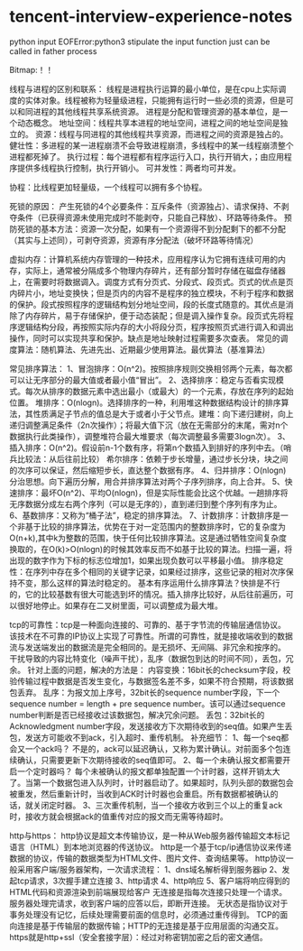 # tencent-interview-experience-notes

python input EOFError:python3 stipulate the input function just can be called in father process

Bitmap:！！

线程与进程的区别和联系：
线程是进程执行运算的最小单位，是在cpu上实际调度的实体对象。线程被称为轻量级进程，只能拥有运行时一些必须的资源，但是可以和同进程的其他线程共享系统资源。
进程是分配和管理资源的基本单位，是一个动态概念。
地址空间：线程共享本进程的地址空间，进程之间的地址空间是独立的。
资源：线程与同进程的其他线程共享资源，而进程之间的资源是独占的。
健壮性：多进程的某一进程崩溃不会导致进程崩溃，多线程中的某一线程崩溃整个进程都死掉了。
执行过程：每个进程都有程序运行入口，执行开销大，；由应用程序提供多线程执行控制，执行开销小。
可并发性：两者均可并发。

协程：比线程更加轻量级，一个线程可以拥有多个协程。

死锁的原因：
产生死锁的4个必要条件：互斥条件（资源独占）、请求保持、不剥夺条件（已获得资源未使用完成时不能剥夺，只能自己释放）、环路等待条件。
预防死锁的基本方法：资源一次分配，如果有一个资源得不到分配剩下的都不分配（其实与上述同），可剥夺资源，资源有序分配法（破坏环路等待情况）

虚拟内存：计算机系统内存管理的一种技术，应用程序认为它拥有连续可用的内存，实际上，通常被分隔成多个物理内存碎片，还有部分暂时存储在磁盘存储器上，在需要时将数据调入。调度方式有分页式、分段式、段页式。页式的优点是页内碎片小，地址变换快；但是页内的内容不是程序的独立模块，不利于程序和数据的保护。段式按照程序的逻辑结构划分地址空间，段的长度式随意的。其优点是消除了内存碎片，易于存储保护，便于动态装配；但是调入操作复杂。段页式先将程序逻辑结构分段，再按照实际内存的大小将段分页，程序按照页式进行调入和调出操作，同时可以实现共享和保护。缺点是地址映射过程需要多次查表。
常见的调度算法：随机算法、先进先出、近期最少使用算法。最优算法（基准算法）

常见排序算法：
1、冒泡排序：O(n^2)。按照排序规则交换相邻两个元素，每次都可以让无序部分的最大值或者最小值“冒出”。
2、选择排序：稳定与否看实现模式。每次从排序的数据元素中选出最小（或最大）的一个元素，存放在序列的起始位置。
   堆排序：O(nlogn)。选择排序的一种，利用堆这种数据结构设计的排序算法，其性质满足子节点的值总是大于或者小于父节点。建堆：向下递归建树，向上递归调整满足条件（2n次操作）；将最大值下沉（放在无需部分的末尾，需对n个数据执行此类操作），调整堆符合最大堆要求（每次调整最多需要3logn次）。
3、插入排序：O(n^2)。假设前n-1个数有序，将第n个数插入到排好的序列中去。（哨兵比较法：从后往前比较）
   希尔排序：依赖于步长增量，通过步长分块，块之间的次序可以保证，然后缩短步长，直达整个数据有序。
4、归并排序：O(nlogn)分治思想。向下遍历分解，用合并排序算法对两个子序列排序，向上合并。
5、快速排序：最坏O(n^2)、平均O(nlogn)，但是实际性能会比这个优越。一趟排序将无序数据分成左右两个序列（可以是无序的），直到递归到整个序列有序为止。
6、基数排序：又称为“桶子法”，稳定的排序算法。
7、计数排序：计数排序是一个非基于比较的排序算法，优势在于对一定范围内的整数排序时，它的复杂度为O(n+k),其中k为整数的范围，快于任何比较排序算法。这是通过牺牲空间复杂度换取的，在O(k)>O(nlogn)的时候其效率反而不如基于比较的算法。扫描一遍，将出现的数字作为下标的标志位增加1，如果出现负数可以平移最小值。
排序稳定性：在序列中存在多个相同的关键字记录，如果经过排序，这些记录的相对次序保持不变，那么这样的算法时稳定的。
基本有序运用什么排序算法？快排是不行的，它的比较基数有很大可能选到坏的情况。插入排序比较好，从后往前遍历，可以很好地停止。如果存在二叉树里面，可以调整成为最大堆。

tcp的可靠性：tcp是一种面向连接的、可靠的、基于字节流的传输层通信协议。该技术在不可靠的IP协议上实现了可靠性。所谓的可靠性，就是接收端收到的数据流与发送端发出的数据流是完全相同的。是无损坏、无间隔、非冗余和按序的。
干扰导致的内容比特变化（噪声干扰），乱序（数据包到达的时间不同），丢包，冗余。
针对上面的问题，解决的方法是：
内容变换：16bit长的checksum字段，校验传输过程中数据是否发生变化，与数据签名差不多，如果不符合预期，将该数据包丢弃。
乱序：为报文加上序号，32bit长的sequence number字段，下一个sequence number = length + pre sequence number。该可以通过sequence number判断是否已经接收过该数据包，解决冗余问题。
丢包：32bit长的Acknowledgment number字段，发送接收方下次期待收到的seq值。如果产生丢包，发送方可能收不到ack，引入超时、重传机制。
补充细节：
1、每一个seq都会又一个ack吗？
不是的，ack可以延迟确认，又称为累计确认。对前面多个包连续确认，只需要更新下次期待接收的seq值即可。
2、每一个未确认报文都需要开启一个定时器吗？
每个未被确认的报文都单独配置一个计时器，这样开销太大了。当第一个数据包进入队列时，计时器启动了。如果超时，队列头部的数据包会被重发，然后重新计时，当收到ACK时计时器也会重启。所有数据都被确认的话，就关闭定时器。
3、三次重传机制，当一个接收方收到三个以上的重复ack时，接收方就会根据ack的值重传对应的报文而无需等待超时。

http与https：
http协议是超文本传输协议，是一种从Web服务器传输超文本标记语言（HTML）到本地浏览器的传送协议。
http是一个基于tcp/ip通信协议来传递数据的协议，传输的数据类型为HTML文件、图片文件、查询结果等。
http协议一般采用客户端/服务器架构，一次请求流程：
1、dns域名解析得到服务器ip
2、发起tcp请求，3次握手建立连接
3、http请求
4、http响应
5、客户端将响应得到的HTML代码和资源渲染到前端展现给客户
无连接是指每次连接只处理一个请求。服务器处理完请求，收到客户端的应答以后，即断开连接。
无状态是指协议对于事务处理没有记忆，后续处理需要前面的信息时，必须通过重传得到。
TCP的面向连接是基于传输层的数据传输；HTTP的无连接是基于应用层面的沟通交互。
https就是http+ssl（安全套接字层）：经过对称密钥加密之后的密文通信。



   
   
